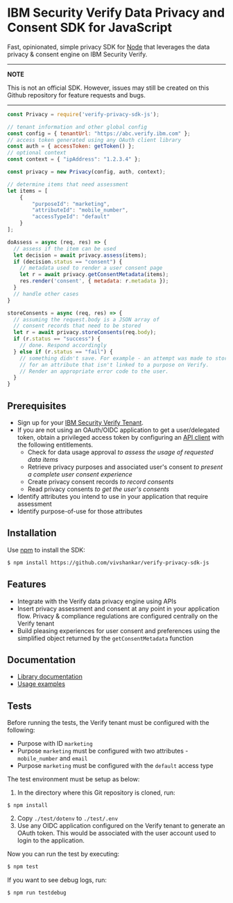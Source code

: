 # IBM Security Verify Data Privacy and Consent SDK for JavaScript

Fast, opinionated, simple privacy SDK for [Node](https://nodejs.org)
that leverages the data privacy & consent engine on IBM Security Verify.

---
**NOTE**

This is not an official SDK. However, issues may still be created
on this Github repository for feature requests and bugs.

---

```js
const Privacy = require('verify-privacy-sdk-js');

// tenant information and other global config
const config = { tenantUrl: "https://abc.verify.ibm.com" };
// access token generated using any OAuth client library
const auth = { accessToken: getToken() };
// optional context
const context = { "ipAddress": "1.2.3.4" };

const privacy = new Privacy(config, auth, context);

// determine items that need assessment
let items = [
    {
        "purposeId": "marketing",
        "attributeId": "mobile_number",
        "accessTypeId": "default"
    }
];

doAssess = async (req, res) => {
  // assess if the item can be used
  let decision = await privacy.assess(items);
  if (decision.status == "consent") {
    // metadata used to render a user consent page
    let r = await privacy.getConsentMetadata(items);
    res.render('consent', { metadata: r.metadata });
  }
  // handle other cases
}

storeConsents = async (req, res) => {
  // assuming the request.body is a JSON array of 
  // consent records that need to be stored
  let r = await privacy.storeConsents(req.body);
  if (r.status == "success") {
    // done. Respond accordingly
  } else if (r.status == "fail") {
    // something didn't save. For example - an attempt was made to store a consent
    // for an attribute that isn't linked to a purpose on Verify.
    // Render an appropriate error code to the user.
  }
}

```

## Prerequisites

* Sign up for your [IBM Security Verify Tenant](https://docs.verify.ibm.com/verify/docs/signing-up-for-a-free-trial).
* If you are not using an OAuth/OIDC application to get a user/delegated token, obtain a privileged access token by configuring an [API client](https://docs.verify.ibm.com/verify/docs/create-api-client) with the following entitlements.
  - Check for data usage approval _to assess the usage of requested data items_
  - Retrieve privacy purposes and associated user's consent _to present a complete user consent experience_
  - Create privacy consent records _to record consents_
  - Read privacy consents _to get the user's consents_
* Identify attributes you intend to use in your application that require assessment
* Identify purpose-of-use for those attributes

## Installation

Use [npm](https://github.com/npm/cli) to install the SDK:

```bash
$ npm install https://github.com/vivshankar/verify-privacy-sdk-js
```

## Features

- Integrate with the Verify data privacy engine using APIs
- Insert privacy assessment and consent at any point in your application flow. Privacy & compliance regulations are configured centrally on the Verify tenant
- Build pleasing experiences for user consent and preferences using the simplified object returned by the `getConsentMetadata` function

## Documentation

* [Library documentation](https://vivshankar.github.io/verify-privacy-sdk-js/)
* [Usage examples](https://github.com/vivshankar/verify-privacy-examples)

## Tests

Before running the tests, the Verify tenant must be configured with the following:

* Purpose with ID `marketing`
* Purpose `marketing` must be configured with two attributes - `mobile_number` and `email`
* Purpose `marketing` must be configured with the `default` access type

The test environment must be setup as below:

1. In the directory where this Git repository is cloned, run:

  ```
  $ npm install
  ```

2. Copy `./test/dotenv` to `./test/.env`
3. Use any OIDC application configured on the Verify tenant to generate an OAuth token. This would be associated with the user account used to login to the application.

Now you can run the test by executing:

```bash
$ npm test
```

If you want to see debug logs, run:

```js
$ npm run testdebug
```